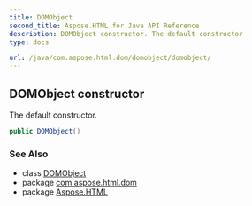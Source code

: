 ```yaml
---
title: DOMObject
second_title: Aspose.HTML for Java API Reference
description: DOMObject constructor. The default constructor
type: docs

url: /java/com.aspose.html.dom/domobject/domobject/
---
```

## DOMObject constructor

The default constructor.

```java
public DOMObject()
```

### See Also

* class [DOMObject](../)
* package [com.aspose.html.dom](../../../com.aspose.html.dom/)
* package [Aspose.HTML](../../../)
